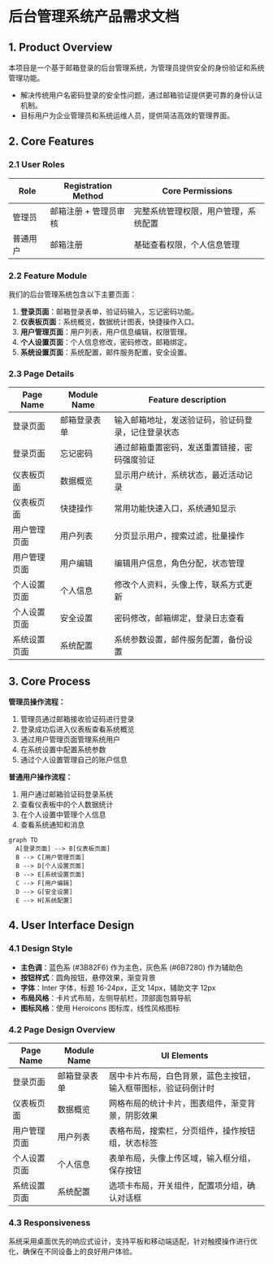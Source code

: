 # 后台管理系统产品需求文档

## 1. Product Overview

本项目是一个基于邮箱登录的后台管理系统，为管理员提供安全的身份验证和系统管理功能。
- 解决传统用户名密码登录的安全性问题，通过邮箱验证提供更可靠的身份认证机制。
- 目标用户为企业管理员和系统运维人员，提供简洁高效的管理界面。

## 2. Core Features

### 2.1 User Roles

| Role | Registration Method | Core Permissions |
|------|---------------------|------------------|
| 管理员 | 邮箱注册 + 管理员审核 | 完整系统管理权限，用户管理，系统配置 |
| 普通用户 | 邮箱注册 | 基础查看权限，个人信息管理 |

### 2.2 Feature Module

我们的后台管理系统包含以下主要页面：
1. **登录页面**：邮箱登录表单，验证码输入，忘记密码功能。
2. **仪表板页面**：系统概览，数据统计图表，快捷操作入口。
3. **用户管理页面**：用户列表，用户信息编辑，权限管理。
4. **个人设置页面**：个人信息修改，密码修改，邮箱绑定。
5. **系统设置页面**：系统配置，邮件服务配置，安全设置。

### 2.3 Page Details

| Page Name | Module Name | Feature description |
|-----------|-------------|---------------------|
| 登录页面 | 邮箱登录表单 | 输入邮箱地址，发送验证码，验证码登录，记住登录状态 |
| 登录页面 | 忘记密码 | 通过邮箱重置密码，发送重置链接，密码强度验证 |
| 仪表板页面 | 数据概览 | 显示用户统计，系统状态，最近活动记录 |
| 仪表板页面 | 快捷操作 | 常用功能快速入口，系统通知显示 |
| 用户管理页面 | 用户列表 | 分页显示用户，搜索过滤，批量操作 |
| 用户管理页面 | 用户编辑 | 编辑用户信息，角色分配，状态管理 |
| 个人设置页面 | 个人信息 | 修改个人资料，头像上传，联系方式更新 |
| 个人设置页面 | 安全设置 | 密码修改，邮箱绑定，登录日志查看 |
| 系统设置页面 | 系统配置 | 系统参数设置，邮件服务配置，备份设置 |

## 3. Core Process

**管理员操作流程：**
1. 管理员通过邮箱接收验证码进行登录
2. 登录成功后进入仪表板查看系统概览
3. 通过用户管理页面管理系统用户
4. 在系统设置中配置系统参数
5. 通过个人设置管理自己的账户信息

**普通用户操作流程：**
1. 用户通过邮箱验证码登录系统
2. 查看仪表板中的个人数据统计
3. 在个人设置中管理个人信息
4. 查看系统通知和消息

```mermaid
graph TD
  A[登录页面] --> B[仪表板页面]
  B --> C[用户管理页面]
  B --> D[个人设置页面]
  B --> E[系统设置页面]
  C --> F[用户编辑]
  D --> G[安全设置]
  E --> H[系统配置]
```

## 4. User Interface Design

### 4.1 Design Style

- **主色调**：蓝色系 (#3B82F6) 作为主色，灰色系 (#6B7280) 作为辅助色
- **按钮样式**：圆角按钮，悬停效果，渐变背景
- **字体**：Inter 字体，标题 16-24px，正文 14px，辅助文字 12px
- **布局风格**：卡片式布局，左侧导航栏，顶部面包屑导航
- **图标风格**：使用 Heroicons 图标库，线性风格图标

### 4.2 Page Design Overview

| Page Name | Module Name | UI Elements |
|-----------|-------------|-------------|
| 登录页面 | 邮箱登录表单 | 居中卡片布局，白色背景，蓝色主按钮，输入框带图标，验证码倒计时 |
| 仪表板页面 | 数据概览 | 网格布局的统计卡片，图表组件，渐变背景，阴影效果 |
| 用户管理页面 | 用户列表 | 表格布局，搜索栏，分页组件，操作按钮组，状态标签 |
| 个人设置页面 | 个人信息 | 表单布局，头像上传区域，输入框分组，保存按钮 |
| 系统设置页面 | 系统配置 | 选项卡布局，开关组件，配置项分组，确认对话框 |

### 4.3 Responsiveness

系统采用桌面优先的响应式设计，支持平板和移动端适配，针对触摸操作进行优化，确保在不同设备上的良好用户体验。